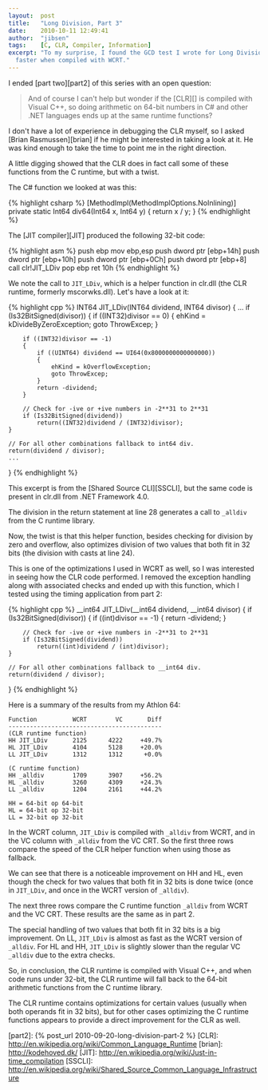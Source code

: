 ```yaml
---
layout:  post
title:   "Long Division, Part 3"
date:    2010-10-11 12:49:41
author:  "jibsen"
tags:    [C, CLR, Compiler, Information]
excerpt: "To my surprise, I found the GCD test I wrote for Long Division ran
  faster when compiled with WCRT."
---
```

I ended [part two][part2] of this series with an open question:

> And of course I can't help but wonder if the [CLR][] is compiled with Visual
> C++, so doing arithmetic on 64-bit numbers in C# and other .NET languages
> ends up at the same runtime functions?

I don't have a lot of experience in debugging the CLR myself, so I asked
[Brian Rasmussen][brian] if he might be interested in taking a look at it. He
was kind enough to take the time to point me in the right direction.

A little digging showed that the CLR does in fact call some of these functions
from the C runtime, but with a twist.

The C# function we looked at was this:

{% highlight csharp %}
[MethodImpl(MethodImplOptions.NoInlining)]
private static Int64 div64(Int64 x, Int64 y) {
    return x / y;
}
{% endhighlight %}

The [JIT compiler][JIT] produced the following 32-bit code:

{% highlight asm %}
    push    ebp
    mov     ebp,esp
    push    dword ptr [ebp+14h]
    push    dword ptr [ebp+10h]
    push    dword ptr [ebp+0Ch]
    push    dword ptr [ebp+8]
    call    clr!JIT_LDiv
    pop     ebp
    ret     10h
{% endhighlight %}

We note the call to `JIT_LDiv`, which is a helper function in clr.dll (the CLR
runtime, formerly mscorwks.dll). Let's have a look at it:

{% highlight cpp %}
INT64 JIT_LDiv(INT64 dividend, INT64 divisor)
{
    ...
    if (Is32BitSigned(divisor))
    {
        if ((INT32)divisor == 0)
        {
            ehKind = kDivideByZeroException;
            goto ThrowExcep;
        }

        if ((INT32)divisor == -1)
        {
            if ((UINT64) dividend == UI64(0x8000000000000000))
            {
                ehKind = kOverflowException;
                goto ThrowExcep;
            }
            return -dividend;
        }

        // Check for -ive or +ive numbers in -2**31 to 2**31
        if (Is32BitSigned(dividend))
            return((INT32)dividend / (INT32)divisor);
    }

    // For all other combinations fallback to int64 div.
    return(dividend / divisor);
    ...
}
{% endhighlight %}

This excerpt is from the [Shared Source CLI][SSCLI], but the same code is
present in clr.dll from .NET Framework 4.0.

The division in the return statement at line 28 generates a call to `_alldiv`
from the C runtime library.

Now, the twist is that this helper function, besides checking for division by
zero and overflow, also optimizes division of two values that both fit in 32
bits (the division with casts at line 24).

This is one of the optimizations I used in WCRT as well, so I was interested in
seeing how the CLR code performed. I removed the exception handling along with
associated checks and ended up with this function, which I tested using the
timing application from part 2:

{% highlight cpp %}
__int64 JIT_LDiv(__int64 dividend, __int64 divisor)
{
    if (Is32BitSigned(divisor))
    {
        if ((int)divisor == -1)
        {
            return -dividend;
        }

        // Check for -ive or +ive numbers in -2**31 to 2**31
        if (Is32BitSigned(dividend))
            return((int)dividend / (int)divisor);
    }

    // For all other combinations fallback to __int64 div.
    return(dividend / divisor);
}
{% endhighlight %}

Here is a summary of the results from my Athlon 64:

    Function          WCRT        VC       Diff
    -------------------------------------------
    (CLR runtime function)
    HH JIT_LDiv       2125      4222     +49.7%
    HL JIT_LDiv       4104      5128     +20.0%
    LL JIT_LDiv       1312      1312      +0.0%

    (C runtime function)
    HH _alldiv        1709      3907     +56.2%
    HL _alldiv        3260      4309     +24.3%
    LL _alldiv        1204      2161     +44.2%

    HH = 64-bit op 64-bit
    HL = 64-bit op 32-bit
    LL = 32-bit op 32-bit

In the WCRT column, `JIT_LDiv` is compiled with `_alldiv` from WCRT, and in the
VC column with `_alldiv` from the VC CRT. So the first three rows compare the
speed of the CLR helper function when using those as fallback.

We can see that there is a noticeable improvement on HH and HL, even though the
check for two values that both fit in 32 bits is done twice (once in
`JIT_LDiv`, and once in the WCRT version of `_alldiv`).

The next three rows compare the C runtime function `_alldiv` from WCRT and the
VC CRT. These results are the same as in part 2.

The special handling of two values that both fit in 32 bits is a big
improvement. On LL, `JIT_LDiv` is almost as fast as the WCRT version of
`_alldiv`. For HL and HH, `JIT_LDiv` is slightly slower than the regular VC
`_alldiv` due to the extra checks.

So, in conclusion, the CLR runtime is compiled with Visual C++, and when code
runs under 32-bit, the CLR runtime will fall back to the 64-bit arithmetic
functions from the C runtime library.

The CLR runtime contains optimizations for certain values (usually when both
operands fit in 32 bits), but for other cases optimizing the C runtime
functions appears to provide a direct improvement for the CLR as well.

[part2]: {% post_url 2010-09-20-long-division-part-2 %}
[CLR]: http://en.wikipedia.org/wiki/Common_Language_Runtime
[brian]: http://kodehoved.dk/
[JIT]: http://en.wikipedia.org/wiki/Just-in-time_compilation
[SSCLI]: http://en.wikipedia.org/wiki/Shared_Source_Common_Language_Infrastructure
